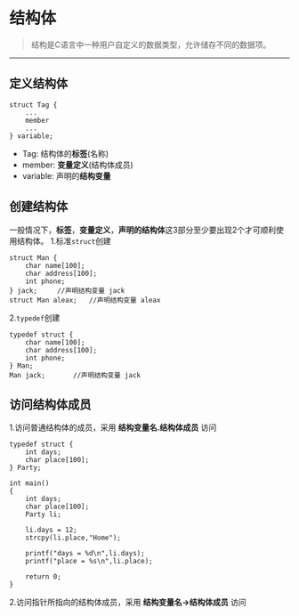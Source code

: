 # 结构体

> 结构是C语言中一种用户自定义的数据类型，允许储存不同的数据项。

-------
## 定义结构体

```
struct Tag {
	...
	member
	...
} variable;
```
- Tag: 结构体的**标签**(名称)
- member: **变量定义**(结构体成员)
- variable: 声明的**结构变量**

## 创建结构体

一般情况下，**标签**，**变量定义**，**声明的结构体**这3部分至少要出现2个才可顺利使用结构体。
1.标准`struct`创建
```
struct Man {
	char name[100];
	char address[100];
	int phone; 
} jack;		//声明结构变量 jack
struct Man aleax;	//声明结构变量 aleax
```

2.`typedef`创建
```
typedef struct {
	char name[100];
	char address[100];
	int phone;
} Man;
Man jack;		//声明结构变量 jack
```

## 访问结构体成员

1.访问普通结构体的成员，采用 **结构变量名.结构体成员** 访问
```
typedef struct {
	int days;
	char place[100];
} Party;

int main()
{
	int days;
	char place[100];
	Party li;

	li.days = 12;
	strcpy(li.place,"Home");
	
	printf("days = %d\n",li.days);
	printf("place = %s\n",li.place);
	
	return 0;
}

```

2.访问指针所指向的结构体成员，采用 **结构变量名->结构体成员** 访问
